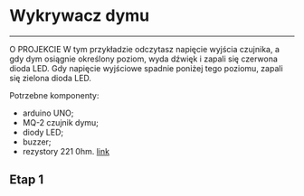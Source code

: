 # Wykrywacz dymu
________________________

O PROJEKCIE
W tym przykładzie odczytasz napięcie wyjścia czujnika, a gdy dym osiągnie określony poziom, wyda dźwięk i zapali się czerwona dioda LED.
Gdy napięcie wyjściowe spadnie poniżej tego poziomu, zapali się zielona dioda LED.

Potrzebne komponenty:
- arduino UNO;
- MQ-2 czujnik dymu;
- diody LED;
- buzzer;
- rezystory 221 0hm.
[link](https://create.arduino.cc/projecthub)

## Etap 1